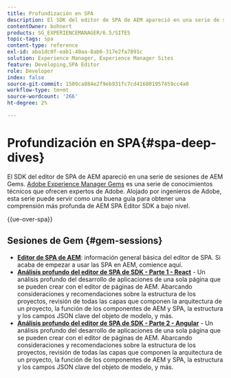 ```yaml
---
title: Profundización en SPA
description: El SDK del editor de SPA de AEM apareció en una serie de sesiones de AEM Gems. Alojado por ingenieros de Adobe, esta serie puede servir como una buena guía para obtener una comprensión más profunda de AEM SPA Editor SDK en un nivel bajo, alojado por ingenieros de Adobe.
contentOwner: bohnert
products: SG_EXPERIENCEMANAGER/6.5/SITES
topic-tags: spa
content-type: reference
exl-id: aba1dc0f-eab1-40aa-8ab6-317e2fa7891c
solution: Experience Manager, Experience Manager Sites
feature: Developing,SPA Editor
role: Developer
index: false
source-git-commit: 1509ca884e2f9eb931fc7cd416801957459cc4a0
workflow-type: tm+mt
source-wordcount: '266'
ht-degree: 2%

---
```



# Profundización en SPA{#spa-deep-dives}

El SDK del editor de SPA de AEM apareció en una serie de sesiones de AEM Gems. [Adobe Experience Manager Gems](https://helpx.adobe.com/experience-manager/kt/eseminars/gems/aem-index.html) es una serie de conocimientos técnicos que ofrecen expertos de Adobe. Alojado por ingenieros de Adobe, esta serie puede servir como una buena guía para obtener una comprensión más profunda de AEM SPA Editor SDK a bajo nivel.

{{ue-over-spa}}

## Sesiones de Gem {#gem-sessions}

* **[Editor de SPA de AEM](https://experienceleague.adobe.com/en/docs/events/experience-manager-gems-recordings/gems2018/aem-spa-editor)**: información general básica del editor de SPA. Si acaba de empezar a usar las SPA en AEM, comience aquí.
* **[Análisis profundo del editor de SPA de SDK - Parte 1 - React](https://experienceleague.adobe.com/en/docs/events/experience-manager-gems-recordings/gems2018/spa-editor-sdk-deep-dive-react)** - Un análisis profundo del desarrollo de aplicaciones de una sola página que se pueden crear con el editor de páginas de AEM. Abarcando consideraciones y recomendaciones sobre la estructura de los proyectos, revisión de todas las capas que componen la arquitectura de un proyecto, la función de los componentes de AEM y SPA, la estructura y los campos JSON clave del objeto de modelo, y más.
* **[Análisis profundo del editor de SPA de SDK - Parte 2 - Angular](https://experienceleague.adobe.com/en/docs/events/experience-manager-gems-recordings/gems2018/spa-editor-sdk-deep-dive-react)** - Un análisis profundo del desarrollo de aplicaciones de una sola página que se pueden crear con el editor de páginas de AEM. Abarcando consideraciones y recomendaciones sobre la estructura de los proyectos, revisión de todas las capas que componen la arquitectura de un proyecto, la función de los componentes de AEM y SPA, la estructura y los campos JSON clave del objeto de modelo, y más.
